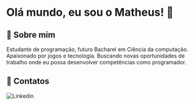 # Olá mundo, eu sou o Matheus! 👋


## 🚀 Sobre mim
Estudante de programação, futuro Bacharel em Ciência da computação. 
Apaixonado por jogos e tecnologia. Buscando novas oportunidades de trabalho onde eu possa desenvolver competências como programador.


## 💬 Contatos

![Linkedin](https://www.linkedin.com/in/matheus-moraes-cpp/)